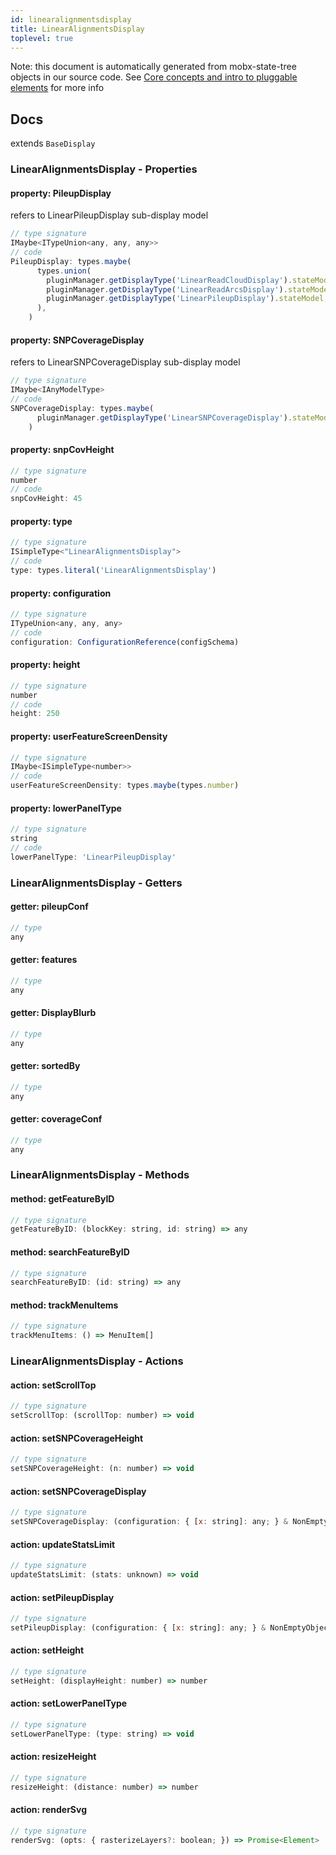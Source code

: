 ```yaml
---
id: linearalignmentsdisplay
title: LinearAlignmentsDisplay
toplevel: true
---
```


Note: this document is automatically generated from mobx-state-tree objects in
our source code. See [Core concepts and intro to pluggable
elements](/docs/developer_guide/) for more info

## Docs

extends `BaseDisplay`

### LinearAlignmentsDisplay - Properties

#### property: PileupDisplay

refers to LinearPileupDisplay sub-display model

```js
// type signature
IMaybe<ITypeUnion<any, any, any>>
// code
PileupDisplay: types.maybe(
      types.union(
        pluginManager.getDisplayType('LinearReadCloudDisplay').stateModel,
        pluginManager.getDisplayType('LinearReadArcsDisplay').stateModel,
        pluginManager.getDisplayType('LinearPileupDisplay').stateModel,
      ),
    )
```

#### property: SNPCoverageDisplay

refers to LinearSNPCoverageDisplay sub-display model

```js
// type signature
IMaybe<IAnyModelType>
// code
SNPCoverageDisplay: types.maybe(
      pluginManager.getDisplayType('LinearSNPCoverageDisplay').stateModel,
    )
```

#### property: snpCovHeight

```js
// type signature
number
// code
snpCovHeight: 45
```

#### property: type

```js
// type signature
ISimpleType<"LinearAlignmentsDisplay">
// code
type: types.literal('LinearAlignmentsDisplay')
```

#### property: configuration

```js
// type signature
ITypeUnion<any, any, any>
// code
configuration: ConfigurationReference(configSchema)
```

#### property: height

```js
// type signature
number
// code
height: 250
```

#### property: userFeatureScreenDensity

```js
// type signature
IMaybe<ISimpleType<number>>
// code
userFeatureScreenDensity: types.maybe(types.number)
```

#### property: lowerPanelType

```js
// type signature
string
// code
lowerPanelType: 'LinearPileupDisplay'
```

### LinearAlignmentsDisplay - Getters

#### getter: pileupConf

```js
// type
any
```

#### getter: features

```js
// type
any
```

#### getter: DisplayBlurb

```js
// type
any
```

#### getter: sortedBy

```js
// type
any
```

#### getter: coverageConf

```js
// type
any
```

### LinearAlignmentsDisplay - Methods

#### method: getFeatureByID

```js
// type signature
getFeatureByID: (blockKey: string, id: string) => any
```

#### method: searchFeatureByID

```js
// type signature
searchFeatureByID: (id: string) => any
```

#### method: trackMenuItems

```js
// type signature
trackMenuItems: () => MenuItem[]
```

### LinearAlignmentsDisplay - Actions

#### action: setScrollTop

```js
// type signature
setScrollTop: (scrollTop: number) => void
```

#### action: setSNPCoverageHeight

```js
// type signature
setSNPCoverageHeight: (n: number) => void
```

#### action: setSNPCoverageDisplay

```js
// type signature
setSNPCoverageDisplay: (configuration: { [x: string]: any; } & NonEmptyObject & { setSubschema(slotName: string, data: unknown): any; } & IStateTreeNode<AnyConfigurationSchemaType>) => void
```

#### action: updateStatsLimit

```js
// type signature
updateStatsLimit: (stats: unknown) => void
```

#### action: setPileupDisplay

```js
// type signature
setPileupDisplay: (configuration: { [x: string]: any; } & NonEmptyObject & { setSubschema(slotName: string, data: unknown): any; } & IStateTreeNode<AnyConfigurationSchemaType>) => void
```

#### action: setHeight

```js
// type signature
setHeight: (displayHeight: number) => number
```

#### action: setLowerPanelType

```js
// type signature
setLowerPanelType: (type: string) => void
```

#### action: resizeHeight

```js
// type signature
resizeHeight: (distance: number) => number
```

#### action: renderSvg

```js
// type signature
renderSvg: (opts: { rasterizeLayers?: boolean; }) => Promise<Element>
```
